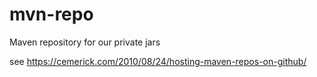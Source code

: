 # mvn-repo
Maven repository for our private jars


see   https://cemerick.com/2010/08/24/hosting-maven-repos-on-github/

